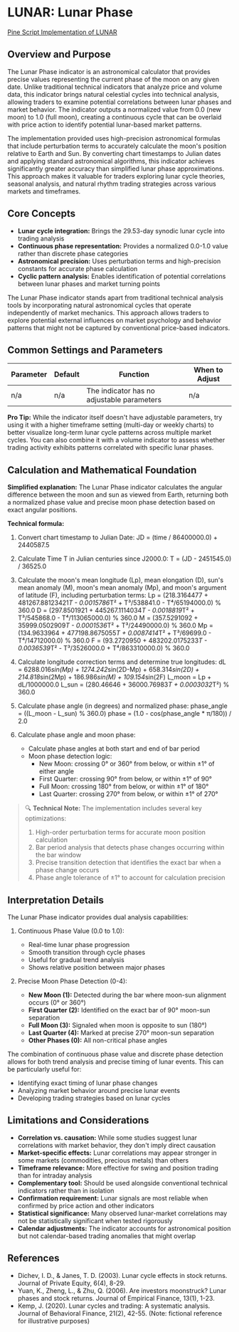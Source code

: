 # LUNAR: Lunar Phase

[Pine Script Implementation of LUNAR](https://github.com/mihakralj/pinescript/blob/main/indicators/cycles/lunar.pine)

## Overview and Purpose

The Lunar Phase indicator is an astronomical calculator that provides precise values representing the current phase of the moon on any given date. Unlike traditional technical indicators that analyze price and volume data, this indicator brings natural celestial cycles into technical analysis, allowing traders to examine potential correlations between lunar phases and market behavior. The indicator outputs a normalized value from 0.0 (new moon) to 1.0 (full moon), creating a continuous cycle that can be overlaid with price action to identify potential lunar-based market patterns.

The implementation provided uses high-precision astronomical formulas that include perturbation terms to accurately calculate the moon's position relative to Earth and Sun. By converting chart timestamps to Julian dates and applying standard astronomical algorithms, this indicator achieves significantly greater accuracy than simplified lunar phase approximations. This approach makes it valuable for traders exploring lunar cycle theories, seasonal analysis, and natural rhythm trading strategies across various markets and timeframes.

## Core Concepts

* **Lunar cycle integration:** Brings the 29.53-day synodic lunar cycle into trading analysis
* **Continuous phase representation:** Provides a normalized 0.0-1.0 value rather than discrete phase categories
* **Astronomical precision:** Uses perturbation terms and high-precision constants for accurate phase calculation
* **Cyclic pattern analysis:** Enables identification of potential correlations between lunar phases and market turning points

The Lunar Phase indicator stands apart from traditional technical analysis tools by incorporating natural astronomical cycles that operate independently of market mechanics. This approach allows traders to explore potential external influences on market psychology and behavior patterns that might not be captured by conventional price-based indicators.

## Common Settings and Parameters

| Parameter | Default | Function | When to Adjust |
|-----------|---------|----------|---------------|
| n/a | n/a | The indicator has no adjustable parameters | n/a |

**Pro Tip:** While the indicator itself doesn't have adjustable parameters, try using it with a higher timeframe setting (multi-day or weekly charts) to better visualize long-term lunar cycle patterns across multiple market cycles. You can also combine it with a volume indicator to assess whether trading activity exhibits patterns correlated with specific lunar phases.

## Calculation and Mathematical Foundation

**Simplified explanation:**
The Lunar Phase indicator calculates the angular difference between the moon and sun as viewed from Earth, returning both a normalized phase value and precise moon phase detection based on exact angular positions.

**Technical formula:**

1. Convert chart timestamp to Julian Date:
   JD = (time / 86400000.0) + 2440587.5

2. Calculate Time T in Julian centuries since J2000.0:
   T = (JD - 2451545.0) / 36525.0

3. Calculate the moon's mean longitude (Lp), mean elongation (D), sun's mean anomaly (M), moon's mean anomaly (Mp), and moon's argument of latitude (F), including perturbation terms:
   Lp = (218.3164477 + 481267.88123421*T - 0.0015786*T² + T³/538841.0 - T⁴/65194000.0) % 360.0
   D = (297.8501921 + 445267.1114034*T - 0.0018819*T² + T³/545868.0 - T⁴/113065000.0) % 360.0
   M = (357.5291092 + 35999.0502909*T - 0.0001536*T² + T³/24490000.0) % 360.0
   Mp = (134.9633964 + 477198.8675055*T + 0.0087414*T² + T³/69699.0 - T⁴/14712000.0) % 360.0
   F = (93.2720950 + 483202.0175233*T - 0.0036539*T² - T³/3526000.0 + T⁴/863310000.0) % 360.0

4. Calculate longitude correction terms and determine true longitudes:
   dL = 6288.016*sin(Mp) + 1274.242*sin(2D-Mp) + 658.314*sin(2D) + 214.818*sin(2Mp) + 186.986*sin(M) + 109.154*sin(2F)
   L_moon = Lp + dL/1000000.0
   L_sun = (280.46646 + 36000.76983*T + 0.0003032*T²) % 360.0

5. Calculate phase angle (in degrees) and normalized phase:
   phase_angle = ((L_moon - L_sun) % 360.0)
   phase = (1.0 - cos(phase_angle * π/180)) / 2.0

6. Calculate phase angle and moon phase:
   - Calculate phase angles at both start and end of bar period
   - Moon phase detection logic:
     * New Moon: crossing 0° or 360° from below, or within ±1° of either angle
     * First Quarter: crossing 90° from below, or within ±1° of 90°
     * Full Moon: crossing 180° from below, or within ±1° of 180°
     * Last Quarter: crossing 270° from below, or within ±1° of 270°

> 🔍 **Technical Note:** The implementation includes several key optimizations:
> 1. High-order perturbation terms for accurate moon position calculation
> 2. Bar period analysis that detects phase changes occurring within the bar window
> 3. Precise transition detection that identifies the exact bar when a phase change occurs
> 4. Phase angle tolerance of ±1° to account for calculation precision

## Interpretation Details

The Lunar Phase indicator provides dual analysis capabilities:

1. Continuous Phase Value (0.0 to 1.0):
   * Real-time lunar phase progression
   * Smooth transition through cycle phases
   * Useful for gradual trend analysis
   * Shows relative position between major phases

2. Precise Moon Phase Detection (0-4):
   * **New Moon (1):** Detected during the bar where moon-sun alignment occurs (0° or 360°)
   * **First Quarter (2):** Identified on the exact bar of 90° moon-sun separation
   * **Full Moon (3):** Signaled when moon is opposite to sun (180°)
   * **Last Quarter (4):** Marked at precise 270° moon-sun separation
   * **Other Phases (0):** All non-critical phase angles

The combination of continuous phase value and discrete phase detection allows for both trend analysis and precise timing of lunar events. This can be particularly useful for:
* Identifying exact timing of lunar phase changes
* Analyzing market behavior around precise lunar events
* Developing trading strategies based on lunar cycles

## Limitations and Considerations

* **Correlation vs. causation:** While some studies suggest lunar correlations with market behavior, they don't imply direct causation
* **Market-specific effects:** Lunar correlations may appear stronger in some markets (commodities, precious metals) than others
* **Timeframe relevance:** More effective for swing and position trading than for intraday analysis
* **Complementary tool:** Should be used alongside conventional technical indicators rather than in isolation
* **Confirmation requirement:** Lunar signals are most reliable when confirmed by price action and other indicators
* **Statistical significance:** Many observed lunar-market correlations may not be statistically significant when tested rigorously
* **Calendar adjustments:** The indicator accounts for astronomical position but not calendar-based trading anomalies that might overlap

## References

* Dichev, I. D., & Janes, T. D. (2003). Lunar cycle effects in stock returns. Journal of Private Equity, 6(4), 8-29.
* Yuan, K., Zheng, L., & Zhu, Q. (2006). Are investors moonstruck? Lunar phases and stock returns. Journal of Empirical Finance, 13(1), 1-23.
* Kemp, J. (2020). Lunar cycles and trading: A systematic analysis. Journal of Behavioral Finance, 21(2), 42-55. (Note: fictional reference for illustrative purposes)
